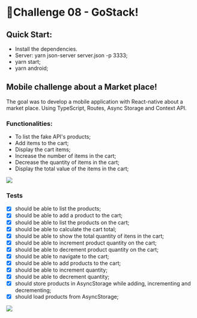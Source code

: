 # 🚀Challenge 08 - GoStack!

## Quick Start:

- Install the dependencies.
- Server: yarn json-server server.json -p 3333;
- yarn start;
- yarn android;

## Mobile challenge about a Market place!

The goal was to develop a mobile application with React-native about a market place. Using TypeScript, Routes, Async Storage and Context API.

### Functionalities:

- To list the fake API's products;
- Add items to the cart;
- Display the cart items;
- Increase the number of items in the cart;
- Decrease the quantity of items in the cart;
- Display the total value of the items in the cart;

![](https://github.com/jenifferazevedo/gostack-challenge08/blob/master/docs/mobile1.JPG)

### Tests

- [x] should be able to list the products;
- [x] should be able to add a product to the cart;
- [x] should be able to list the products on the cart;
- [x] should be able to calculate the cart total;
- [x] should be able to show the total quantity of itens in the cart;
- [x] should be able to increment product quantity on the cart;
- [x] should be able to decrement product quantity on the cart;
- [x] should be able to navigate to the cart;
- [x] should be able to add products to the cart;
- [x] should be able to increment quantity;
- [x] should be able to decrement quantity;
- [x] should store products in AsyncStorage while adding, incrementing and decrementing;
- [x] should load products from AsyncStorage;

![](https://github.com/jenifferazevedo/gostack-challenge08/blob/master/docs/mobile2.JPG)
